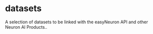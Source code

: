 # datasets
A selection of datasets to be linked with the easyNeuron API and other Neuron AI Products..
